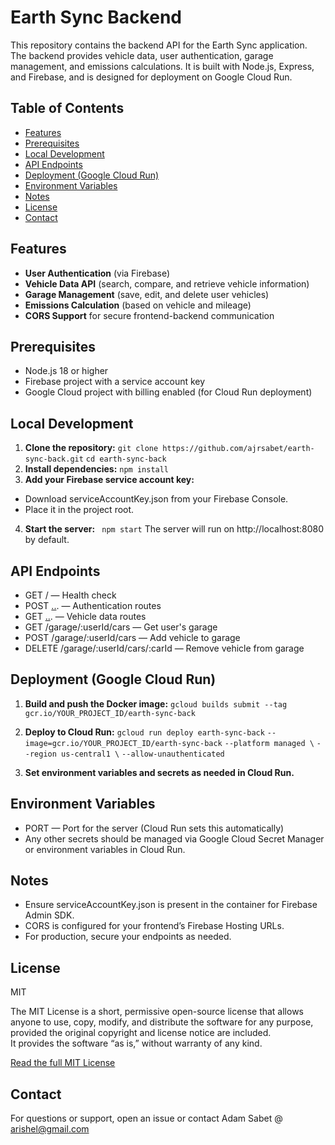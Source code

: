 # Earth Sync Backend

This repository contains the backend API for the Earth Sync application. The backend provides vehicle data, user authentication, garage management, and emissions calculations. It is built with Node.js, Express, and Firebase, and is designed for deployment on Google Cloud Run.

## Table of Contents

- [Features](#features)
- [Prerequisites](#prerequisites)
- [Local Development](#local-development)
- [API Endpoints](#api-endpoints)
- [Deployment (Google Cloud Run)](#deployment-google-cloud-run)
- [Environment Variables](#environment-variables)
- [Notes](#notes)
- [License](#license)
- [Contact](#contact)

## Features

- **User Authentication** (via Firebase)
- **Vehicle Data API** (search, compare, and retrieve vehicle information)
- **Garage Management** (save, edit, and delete user vehicles)
- **Emissions Calculation** (based on vehicle and mileage)
- **CORS Support** for secure frontend-backend communication


## Prerequisites

- Node.js 18 or higher
- Firebase project with a service account key
- Google Cloud project with billing enabled (for Cloud Run deployment)



## Local Development

1. **Clone the repository:**
   ```git clone https://github.com/ajrsabet/earth-sync-back.git```
   ```cd earth-sync-back```
2. **Install dependencies:**
```npm install```
3. **Add your Firebase service account key:**
- Download serviceAccountKey.json from your Firebase Console.
- Place it in the project root.
4. **Start the server:**
``` npm start```
    The server will run on http://localhost:8080 by default.

## API Endpoints
- GET / — Health check
- POST [..](http://_vscodecontentref_/0). — Authentication routes
- GET [..](http://_vscodecontentref_/1). — Vehicle data routes
- GET /garage/:userId/cars — Get user's garage
- POST /garage/:userId/cars — Add vehicle to garage
- DELETE /garage/:userId/cars/:carId — Remove vehicle from garage

## Deployment (Google Cloud Run)

1. **Build and push the Docker image:**
```gcloud builds submit --tag gcr.io/YOUR_PROJECT_ID/earth-sync-back```
2. **Deploy to Cloud Run:**
```gcloud run deploy earth-sync-back``` 
```--image=gcr.io/YOUR_PROJECT_ID/earth-sync-back```
```--platform managed \```
```--region us-central1 \```
```--allow-unauthenticated```

3. **Set environment variables and secrets as needed in Cloud Run.**

## Environment Variables
- PORT — Port for the server (Cloud Run sets this automatically)
- Any other secrets should be managed via Google Cloud Secret Manager or environment variables in Cloud Run.

## Notes
- Ensure serviceAccountKey.json is present in the container for Firebase Admin SDK.
- CORS is configured for your frontend’s Firebase Hosting URLs.
- For production, secure your endpoints as needed.


## License
MIT

The MIT License is a short, permissive open-source license that allows anyone to use, copy, modify, and distribute the software for any purpose, provided the original copyright and license notice are included.  
It provides the software “as is,” without warranty of any kind.

[Read the full MIT License](https://opensource.org/licenses/MIT)


## Contact
For questions or support, open an issue or contact Adam Sabet @ arishel@gmail.com

